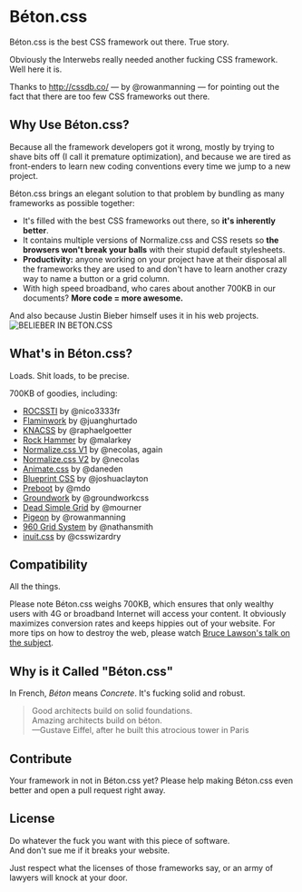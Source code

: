 # Béton.css

Béton.css is the best CSS framework out there. True story.

Obviously the Interwebs really needed another fucking CSS framework. Well here it is.

Thanks to <http://cssdb.co/> — by @rowanmanning — for pointing out the fact that there are too few CSS frameworks out there.

## Why Use Béton.css?

Because all the framework developers got it wrong, mostly by trying to shave bits off (I call it premature optimization), and because we are tired as front-enders to learn new coding conventions every time we jump to a new project.

Béton.css brings an elegant solution to that problem by bundling as many frameworks as possible together:

- It's filled with the best CSS frameworks out there, so **it's inherently better**.
- It contains multiple versions of Normalize.css and CSS resets so **the browsers won't break your balls** with their stupid default stylesheets.
- **Productivity:** anyone working on your project have at their disposal all the frameworks they are used to and don't have to learn another crazy way to name a button or a grid column.
- With high speed broadband, who cares about another 700KB in our documents? **More code = more awesome.**

And also because Justin Bieber himself uses it in his web projects.  
![BELIEBER IN BETON.CSS](http://cdn.memegenerator.net/instances/400x/37014858.jpg)

## What's in Béton.css?

Loads. Shit loads, to be precise.

700KB of goodies, including:

- [ROCSSTI](https://github.com/nico3333fr/ROCSSTI) by @nico3333fr
- [Flaminwork](https://github.com/juanghurtado/flaminwork) by @juanghurtado
- [KNACSS](https://github.com/raphaelgoetter/KNACSS) by @raphaelgoetter
- [Rock Hammer](https://github.com/malarkey/rock-hammer) by @malarkey
- [Normalize.css V1](https://github.com/necolas/normalize.css/tree/v1) by @necolas, again
- [Normalize.css V2](https://github.com/necolas/normalize.css) by @necolas
- [Animate.css](https://github.com/daneden/animate.css) by @daneden
- [Blueprint CSS](https://github.com/joshuaclayton/blueprint-css) by @joshuaclayton
- [Preboot](https://github.com/mdo/preboot) by @mdo
- [Groundwork](https://github.com/groundworkcss/groundwork) by @groundworkcss
- [Dead Simple Grid](https://github.com/mourner/dead-simple-grid) by @mourner
- [Pigeon](https://github.com/rowanmanning/pigeon) by @rowanmanning
- [960 Grid System](https://github.com/nathansmith/960-Grid-System) by @nathansmith
- [inuit.css](https://github.com/csswizardry/inuit.css) by @csswizardry

## Compatibility

All the things.

Please note Béton.css weighs 700KB, which ensures that only wealthy users with 4G or broadband Internet will access your content. It obviously maximizes conversion rates and keeps hippies out of your website. For more tips on how to destroy the web, please watch [Bruce Lawson's talk on the subject](https://vimeo.com/32673398).

## Why is it Called  "Béton.css"

In French, *Béton* means *Concrete*. It's fucking solid and robust.

> Good architects build on solid foundations.  
> Amazing architects build on béton.  
> —Gustave Eiffel, after he built this atrocious tower in Paris

## Contribute

Your framework in not in Béton.css yet?
Please help making Béton.css even better and open a pull request right away.

## License

Do whatever the fuck you want with this piece of software.  
And don't sue me if it breaks your website.

Just respect what the licenses of those frameworks say, or an army of lawyers will knock at your door.
